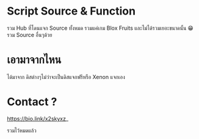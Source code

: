 # Script Source & Function
รวม Hub ที่โดนแจก Source ทั้งหมด
รวมแค่เกม Blox Fruits และไม่ได้รวมเยอะขนาดนั้น 😁
รวม Source อื่นๆด้วย

# เอามาจากไหน
ได้มาจาก ดิสต่างๆไม่ว่าจะเป็นดิสแจกฟรีหรือ Xenon แจกเอง

# Contact ?
https://bio.link/x2skyxz_

รวมไว้หมดแล้ว
